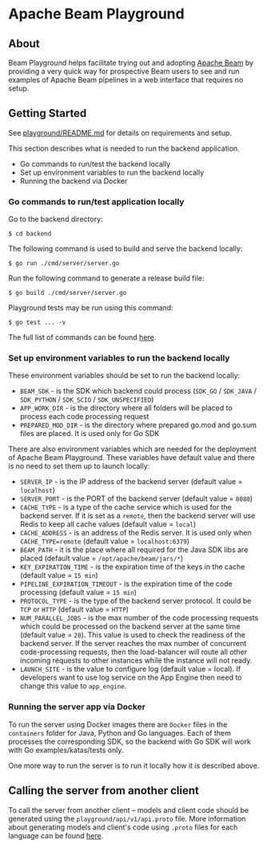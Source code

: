 <!--
    Licensed to the Apache Software Foundation (ASF) under one
    or more contributor license agreements.  See the NOTICE file
    distributed with this work for additional information
    regarding copyright ownership.  The ASF licenses this file
    to you under the Apache License, Version 2.0 (the
    "License"); you may not use this file except in compliance
    with the License.  You may obtain a copy of the License at

      http://www.apache.org/licenses/LICENSE-2.0

    Unless required by applicable law or agreed to in writing,
    software distributed under the License is distributed on an
    "AS IS" BASIS, WITHOUT WARRANTIES OR CONDITIONS OF ANY
    KIND, either express or implied.  See the License for the
    specific language governing permissions and limitations
    under the License.
-->

# Apache Beam Playground

## About

Beam Playground helps facilitate trying out and adopting [Apache Beam](https://beam.apache.org/) by providing a very
quick way for prospective Beam users to see and run examples of Apache Beam pipelines in a web interface that requires
no setup.

## Getting Started

See [playground/README.md](../README.md) for details on requirements and setup.

This section describes what is needed to run the backend application.

- Go commands to run/test the backend locally
- Set up environment variables to run the backend locally
- Running the backend via Docker

### Go commands to run/test application locally

Go to the backend directory:

```shell
$ cd backend
```

The following command is used to build and serve the backend locally:

```shell
$ go run ./cmd/server/server.go
```

Run the following command to generate a release build file:

```shell
$ go build ./cmd/server/server.go
```

Playground tests may be run using this command:

```shell
$ go test ... -v
```

The full list of commands can be found [here](https://pkg.go.dev/cmd/go).

### Set up environment variables to run the backend locally

These environment variables should be set to run the backend locally:

- `BEAM_SDK` - is the SDK which backend could process (`SDK_GO` / `SDK_JAVA` / `SDK_PYTHON` / `SDK_SCIO` / `SDK_UNSPECIFIED`)
- `APP_WORK_DIR` - is the directory where all folders will be placed to process each code processing request
- `PREPARED_MOD_DIR` - is the directory where prepared go.mod and go.sum files are placed. It is used only for Go SDK

There are also environment variables which are needed for the deployment of Apache Beam Playground. These variables have
default value and there is no need to set them up to launch locally:

- `SERVER_IP` - is the IP address of the backend server (default value = `localhost`)
- `SERVER_PORT` - is the PORT of the backend server (default value = `8080`)
- `CACHE_TYPE` - is a type of the cache service which is used for the backend server. If it is set as a `remote`, then
  the backend server will use Redis to keep all cache values (default value = `local`)
- `CACHE_ADDRESS` - is an address of the Redis server. It is used only when `CACHE_TYPE=remote` (default value
  = `localhost:6379`)
- `BEAM_PATH` - it is the place where all required for the Java SDK libs are placed
  (default value = `/opt/apache/beam/jars/*`)
- `KEY_EXPIRATION_TIME` - is the expiration time of the keys in the cache (default value = `15 min`)
- `PIPELINE_EXPIRATION_TIMEOUT` - is the expiration time of the code processing (default value = `15 min`)
- `PROTOCOL_TYPE` - is the type of the backend server protocol. It could be `TCP` or `HTTP` (default value = `HTTP`)
- `NUM_PARALLEL_JOBS` - is the max number of the code processing requests which could be processed on the backend server
  at the same time (default value = `20`). This value is used to check the readiness of the backend server. If the
  server reaches the max number of concurrent code-processing requests, then the load-balancer will route all other
  incoming requests to other instances while the instance will not ready.
- `LAUNCH_SITE` - is the value to configure log (default value = local). If developers want to use log service on the
  App Engine then need to change this value to `app_engine`.

### Running the server app via Docker

To run the server using Docker images there are `Docker` files in the `containers` folder for Java, Python and Go
languages. Each of them processes the corresponding SDK, so the backend with Go SDK will work with Go
examples/katas/tests only.

One more way to run the server is to run it locally how it is described above.

## Calling the server from another client

To call the server from another client – models and client code should be generated using the
`playground/api/v1/api.proto` file. More information about generating models and client's code using `.proto`
files for each language can be found [here](https://grpc.io/docs/languages/).
